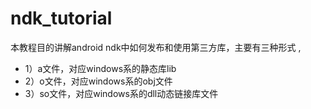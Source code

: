 ndk_tutorial
============

本教程目的讲解android ndk中如何发布和使用第三方库，主要有三种形式 ,
* 1）a文件，对应windows系的静态库lib
* 2）o文件，对应windows系的obj文件
* 3）so文件，对应windows系的dll动态链接库文件

